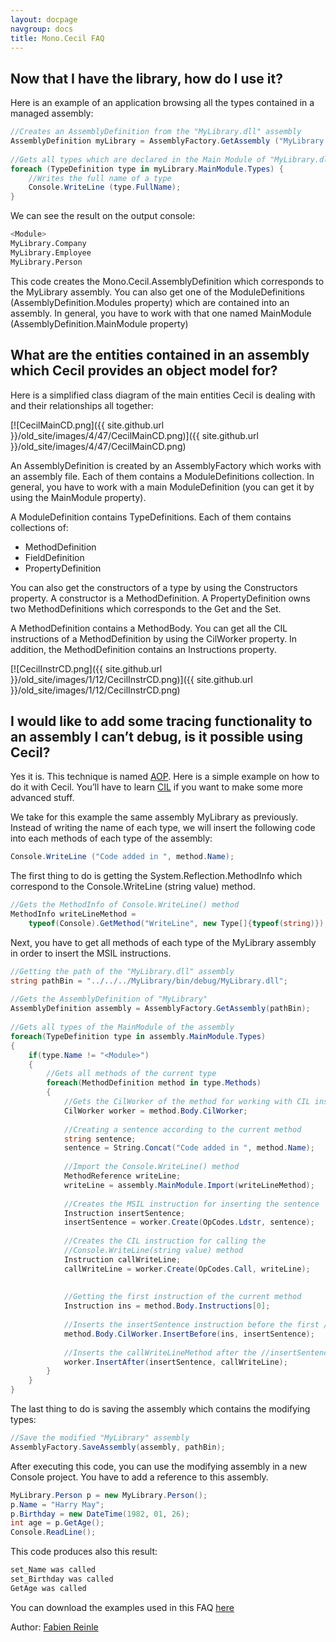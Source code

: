 ```yaml
---
layout: docpage
navgroup: docs
title: Mono.Cecil FAQ
---
```


Now that I have the library, how do I use it?
---------------------------------------------

Here is an example of an application browsing all the types contained in a managed assembly:

``` csharp
//Creates an AssemblyDefinition from the "MyLibrary.dll" assembly
AssemblyDefinition myLibrary = AssemblyFactory.GetAssembly ("MyLibrary.dll");
 
//Gets all types which are declared in the Main Module of "MyLibrary.dll"
foreach (TypeDefinition type in myLibrary.MainModule.Types) {
    //Writes the full name of a type
    Console.WriteLine (type.FullName);
}
```

We can see the result on the output console:

``` bash
<Module>
MyLibrary.Company
MyLibrary.Employee
MyLibrary.Person
```

This code creates the Mono.Cecil.AssemblyDefinition which corresponds to the MyLibrary assembly. You can also get one of the ModuleDefinitions (AssemblyDefinition.Modules property) which are contained into an assembly. In general, you have to work with that one named MainModule (AssemblyDefinition.MainModule property)

What are the entities contained in an assembly which Cecil provides an object model for?
----------------------------------------------------------------------------------------

Here is a simplified class diagram of the main entities Cecil is dealing with and their relationships all together:

[![CecilMainCD.png]({{ site.github.url }}/old_site/images/4/47/CecilMainCD.png)]({{ site.github.url }}/old_site/images/4/47/CecilMainCD.png)

An AssemblyDefinition is created by an AssemblyFactory which works with an assembly file. Each of them contains a ModuleDefinitions collection. In general, you have to work with a main ModuleDefinition (you can get it by using the MainModule property).

A ModuleDefinition contains TypeDefinitions. Each of them contains collections of:

-   MethodDefinition
-   FieldDefinition
-   PropertyDefinition

You can also get the constructors of a type by using the Constructors property. A constructor is a MethodDefinition. A PropertyDefinition owns two MethodDefinitions which corresponds to the Get and the Set.

A MethodDefinition contains a MethodBody. You can get all the CIL instructions of a MethodDefinition by using the CilWorker property. In addition, the MethodDefinition contains an Instructions property.

[![CecilInstrCD.png]({{ site.github.url }}/old_site/images/1/12/CecilInstrCD.png)]({{ site.github.url }}/old_site/images/1/12/CecilInstrCD.png)

I would like to add some tracing functionality to an assembly I can’t debug, is it possible using Cecil?
--------------------------------------------------------------------------------------------------------

Yes it is. This technique is named [AOP](http://en.wikipedia.org/wiki/Aspect-oriented_programming). Here is a simple example on how to do it with Cecil. You’ll have to learn [CIL](http://en.wikipedia.org/wiki/Common_Intermediate_Language) if you want to make some more advanced stuff.

We take for this example the same assembly MyLibrary as previously. Instead of writing the name of each type, we will insert the following code into each methods of each type of the assembly:

``` csharp
Console.WriteLine ("Code added in ", method.Name);
```

The first thing to do is getting the System.Reflection.MethodInfo which correspond to the Console.WriteLine (string value) method.

``` csharp
//Gets the MethodInfo of Console.WriteLine() method
MethodInfo writeLineMethod = 
    typeof(Console).GetMethod("WriteLine", new Type[]{typeof(string)});
```

Next, you have to get all methods of each type of the MyLibrary assembly in order to insert the MSIL instructions.

``` csharp
//Getting the path of the "MyLibrary.dll" assembly
string pathBin = "../../../MyLibrary/bin/debug/MyLibrary.dll";
 
//Gets the AssemblyDefinition of "MyLibrary"
AssemblyDefinition assembly = AssemblyFactory.GetAssembly(pathBin);
 
//Gets all types of the MainModule of the assembly
foreach(TypeDefinition type in assembly.MainModule.Types)
{
    if(type.Name != "<Module>")
    {
        //Gets all methods of the current type
        foreach(MethodDefinition method in type.Methods)
        {
            //Gets the CilWorker of the method for working with CIL instructions
            CilWorker worker = method.Body.CilWorker;
 
            //Creating a sentence according to the current method
            string sentence;
            sentence = String.Concat("Code added in ", method.Name);
 
            //Import the Console.WriteLine() method
            MethodReference writeLine;
            writeLine = assembly.MainModule.Import(writeLineMethod);
 
            //Creates the MSIL instruction for inserting the sentence
            Instruction insertSentence;
            insertSentence = worker.Create(OpCodes.Ldstr, sentence);
 
            //Creates the CIL instruction for calling the 
            //Console.WriteLine(string value) method
            Instruction callWriteLine;
            callWriteLine = worker.Create(OpCodes.Call, writeLine);
 
 
            //Getting the first instruction of the current method
            Instruction ins = method.Body.Instructions[0];
 
            //Inserts the insertSentence instruction before the first //instruction
            method.Body.CilWorker.InsertBefore(ins, insertSentence);
 
            //Inserts the callWriteLineMethod after the //insertSentence instruction
            worker.InsertAfter(insertSentence, callWriteLine);
        }
    } 
}
```

The last thing to do is saving the assembly which contains the modifying types:

``` csharp
//Save the modified "MyLibrary" assembly
AssemblyFactory.SaveAssembly(assembly, pathBin);
```

After executing this code, you can use the modifying assembly in a new Console project. You have to add a reference to this assembly.

``` csharp
MyLibrary.Person p = new MyLibrary.Person();
p.Name = "Harry May";
p.Birthday = new DateTime(1982, 01, 26);
int age = p.GetAge();
Console.ReadLine();
```

This code produces also this result:

``` bash
set_Name was called
set_Birthday was called
GetAge was called
```

You can download the examples used in this FAQ [here](http://evain.net/public/cecil_faq_samples.zip)

Author: [Fabien Reinle](mailto:f.reinle_at_evaluant.com)

